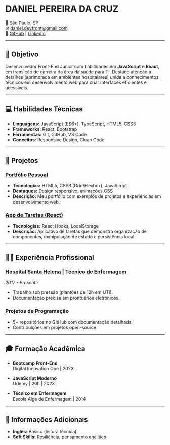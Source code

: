 # DANIEL PEREIRA DA CRUZ

📍 São Paulo, SP  
✉ [daniel.devfront@gmail.com](mailto:daniel.devfront@gmail.com)  
🔗 [GitHub](https://github.com/SnDann) | [LinkedIn](https://www.linkedin.com/in/danielpereira-dev)

---

## 🎯 Objetivo
Desenvolvedor Front-End Júnior com habilidades em **JavaScript** e **React**, em transição de carreira da área da saúde para TI. Destaco atenção a detalhes (aprimorada em ambientes hospitalares) unida a conhecimentos técnicos em desenvolvimento web para criar interfaces eficientes e acessíveis.

---

## 💻 Habilidades Técnicas
- **Linguagens:** JavaScript (ES6+), TypeScript, HTML5, CSS3  
- **Frameworks:** React, Bootstrap  
- **Ferramentas:** Git, GitHub, VS Code  
- **Conceitos:** Responsive Design, Clean Code  

---

## 🚀 Projetos

### [Portfólio Pessoal](https://github.com/SnDann/portfolio)
- **Tecnologias:** HTML5, CSS3 (Grid/Flexbox), JavaScript
- **Destaques:** Design responsivo, animações CSS
- **Descrição:** Meu portfólio com exemplos de projetos e experiências em desenvolvimento web.

### [App de Tarefas (React)](https://github.com/SnDann/todo-react)
- **Tecnologias:** React Hooks, LocalStorage
- **Descrição:** Aplicativo de tarefas que demonstra organização de componentes, manipulação de estado e persistência local.

---

## 👨‍💻 Experiência Profissional

### Hospital Santa Helena | Técnico de Enfermagem  
*2017 - Presente*  
- Trabalho sob pressão (plantões de 12h em UTI).
- Documentação precisa em prontuários eletrônicos.

### Projetos de Programação
- 5+ repositórios no GitHub com documentação detalhada.
- Contribuições em projetos open-source.

---

## 🎓 Formação Acadêmica

- **Bootcamp Front-End**  
  Digital Innovation One | 2023

- **JavaScript Moderno**  
  Udemy | 20h | 2023

- **Técnico em Enfermagem**  
  Escola Alge de Enfermagem | 2014

---

## 📌 Informações Adicionais

- **Inglês:** Básico (leitura técnica)
- **Soft Skills:** Resiliência, pensamento analítico